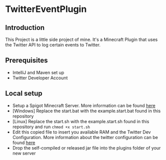 # TwitterEventPlugin

## Introduction
This Project is a little side project of mine. It's a Minecraft Plugin that uses the Twitter API to log certain events to Twitter.

## Prerequisites

- IntelliJ and Maven set up
- Twitter Developer Account

## Local setup

- Setup a Spigot Minecraft Server. More information can be found [here](https://www.spigotmc.org/wiki/spigot-installation/)
- [Windows] Replace the start.bat with the example.start.bat found in this repository
- [Linux] Replace the start.sh with the example.start.sh found in this repository 
    and run `chmod +x start.sh`
- Edit this copied file to insert you available RAM and the Twitter Dev Configuration. 
    More information about the twitter configuration can be found [here](http://twitter4j.org/en/configuration.html)
- Drop the self-compiled or released jar file into the plugins folder of your new server